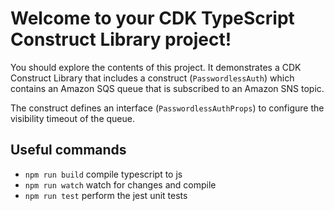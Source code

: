 # Welcome to your CDK TypeScript Construct Library project!

You should explore the contents of this project. It demonstrates a CDK Construct Library that includes a construct (`PasswordlessAuth`)
which contains an Amazon SQS queue that is subscribed to an Amazon SNS topic.

The construct defines an interface (`PasswordlessAuthProps`) to configure the visibility timeout of the queue.

## Useful commands

 * `npm run build`   compile typescript to js
 * `npm run watch`   watch for changes and compile
 * `npm run test`    perform the jest unit tests